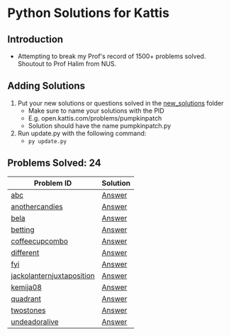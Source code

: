 <style>
    table {
        width: 100%;
    }
</style>
# Python Solutions for Kattis
## Introduction
- Attempting to break my Prof's record of 1500+ problems solved. Shoutout to Prof Halim from NUS.

## Adding Solutions
1. Put your new solutions or questions solved in the [new_solutions](new_solutions) folder
    - Make sure to name your solutions with the PID
    - E.g. open.kattis.com/problems/pumpkinpatch
    - Solution should have the name pumpkinpatch.py
2. Run update.py with the following command:
    - `py update.py`

## Problems Solved: 24
| Problem ID | Solution |
|---|---|
|[abc](https://open.kattis.com/problems/abc)|[Answer](https://github.com/sh3ngsh3ng/kattis-python-solutions/tree/main/solutions/abc)|
|[anothercandies](https://open.kattis.com/problems/anothercandies)|[Answer](https://github.com/sh3ngsh3ng/kattis-python-solutions/tree/main/solutions/anothercandies)|
|[bela](https://open.kattis.com/problems/bela)|[Answer](https://github.com/sh3ngsh3ng/kattis-python-solutions/tree/main/solutions/bela)|
|[betting](https://open.kattis.com/problems/betting)|[Answer](https://github.com/sh3ngsh3ng/kattis-python-solutions/tree/main/solutions/betting)|
|[coffeecupcombo](https://open.kattis.com/problems/coffeecupcombo)|[Answer](https://github.com/sh3ngsh3ng/kattis-python-solutions/tree/main/solutions/coffeecupcombo)|
|[different](https://open.kattis.com/problems/different)|[Answer](https://github.com/sh3ngsh3ng/kattis-python-solutions/tree/main/solutions/different)|
|[fyi](https://open.kattis.com/problems/fyi)|[Answer](https://github.com/sh3ngsh3ng/kattis-python-solutions/tree/main/solutions/fyi)|
|[jackolanternjuxtaposition](https://open.kattis.com/problems/jackolanternjuxtaposition)|[Answer](https://github.com/sh3ngsh3ng/kattis-python-solutions/tree/main/solutions/jackolanternjuxtaposition)|
|[kemija08](https://open.kattis.com/problems/kemija08)|[Answer](https://github.com/sh3ngsh3ng/kattis-python-solutions/tree/main/solutions/kemija08)|
|[quadrant](https://open.kattis.com/problems/quadrant)|[Answer](https://github.com/sh3ngsh3ng/kattis-python-solutions/tree/main/solutions/quadrant)|
|[twostones](https://open.kattis.com/problems/twostones)|[Answer](https://github.com/sh3ngsh3ng/kattis-python-solutions/tree/main/solutions/twostones)|
|[undeadoralive](https://open.kattis.com/problems/undeadoralive)|[Answer](https://github.com/sh3ngsh3ng/kattis-python-solutions/tree/main/solutions/undeadoralive)|
